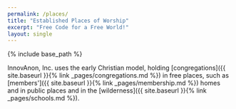 ```yaml
---
permalink: /places/
title: "Established Places of Worship"
excerpt: "Free Code for a Free World!"
layout: single
---
```


{% include base_path %}

InnovAnon, Inc. uses the early Christian model,
holding [congregations]({{ site.baseurl }}{% link _pages/congregations.md %}) in free places,
such as [members']({{ site.baseurl }}{% link _pages/membership.md %}) homes
and in public places and in the [wilderness]({{ site.baseurl }}{% link _pages/schools.md %}).

